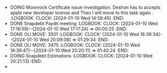 - DOING Moonrock Certificate issue investigation. Deshon has to accepts apple new developer license and Then I will move to this task again .
  :LOGBOOK:
  CLOCK: [2024-01-10 Wed 14:58:45]
  :END:
- DONE Snapdebt Paydit meeting
  :LOGBOOK:
  CLOCK: [2024-01-10 Wed 17:16:59]--[2024-01-10 Wed 17:17:24] =>  00:00:25
  :END:
- DONE OLI MOVE: 3501
  :LOGBOOK:
  CLOCK: [2024-01-10 Wed 18:39:34]--[2024-01-10 Wed 20:09:08] =>  01:29:34
  :END:
- DONE OLI MOVE: 3475
  :LOGBOOK:
  CLOCK: [2024-01-10 Wed 18:39:47]--[2024-01-10 Wed 20:20:11] =>  01:40:24
  :END:
- DOING Snapdebt Estimations
  :LOGBOOK:
  CLOCK: [2024-01-10 Wed 20:21:13]
  :END:
-